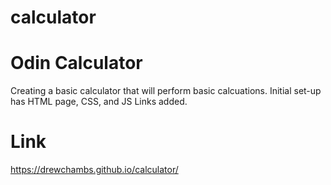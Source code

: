 # calculator
# Odin Calculator 
Creating a basic calculator that will perform basic calcuations.
Initial set-up has HTML page, CSS, and JS Links added.

# Link
https://drewchambs.github.io/calculator/
